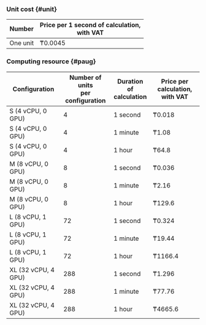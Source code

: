 ### Unit cost {#unit}

Number | Price per 1 second of calculation, <br>with VAT
----- | ---- |
One unit | ₸0.0045 
  
### Computing resource {#paug}

Configuration | Number of units <br> per configuration | Duration of <br>calculation | Price per calculation, <br>with VAT
----- | ---- | ---- | ---- 
S (4 vCPU, 0 GPU) | 4 | 1 second | ₸0.018
S (4 vCPU, 0 GPU) | 4 | 1 minute | ₸1.08
S (4 vCPU, 0 GPU) | 4 | 1 hour | ₸64.8
M (8 vCPU, 0 GPU) | 8 | 1 second | ₸0.036
M (8 vCPU, 0 GPU) | 8 | 1 minute | ₸2.16
M (8 vCPU, 0 GPU) | 8 | 1 hour | ₸129.6
L (8 vCPU, 1 GPU) | 72 | 1 second | ₸0.324
L (8 vCPU, 1 GPU) | 72 | 1 minute | ₸19.44
L (8 vCPU, 1 GPU) | 72 | 1 hour | ₸1166.4 
XL (32 vCPU, 4 GPU) | 288 | 1 second | ₸1.296
XL (32 vCPU, 4 GPU) | 288 | 1 minute | ₸77.76
XL (32 vCPU, 4 GPU) | 288 | 1 hour | ₸4665.6